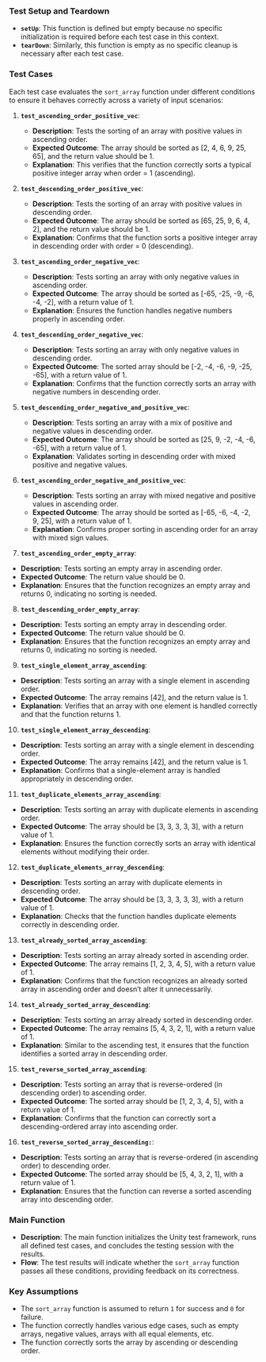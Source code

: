 ### **Test Setup and Teardown**
- **`setUp`**: This function is defined but empty because no specific initialization is required before each test case in this context.
- **`tearDown`**: Similarly, this function is empty as no specific cleanup is necessary after each test case.

### **Test Cases**
Each test case evaluates the `sort_array` function under different conditions to ensure it behaves correctly across a variety of input scenarios:

1. **`test_ascending_order_positive_vec`**:
    - **Description**: Tests the sorting of an array with positive values in ascending order.
    - **Expected Outcome**: The array should be sorted as [2, 4, 6, 9, 25, 65], and the return value should be 1.
    - **Explanation**: This verifies that the function correctly sorts a typical positive integer array when order = 1 (ascending).

2. **`test_descending_order_positive_vec`**:
   - **Description**: Tests the sorting of an array with positive values in descending order.
   - **Expected Outcome**: The array should be sorted as [65, 25, 9, 6, 4, 2], and the return value should be 1.
   - **Explanation**: Confirms that the function sorts a positive integer array in descending order with order = 0 (descending).

3. **`test_ascending_order_negative_vec`**:
   - **Description**: Tests sorting an array with only negative values in ascending order.
   - **Expected Outcome**: The array should be sorted as [-65, -25, -9, -6, -4, -2], with a return value of 1.
   - **Explanation**: Ensures the function handles negative numbers properly in ascending order.

4. **`test_descending_order_negative_vec`**:
   - **Description**: Tests sorting an array with only negative values in descending order.
   - **Expected Outcome**: The sorted array should be [-2, -4, -6, -9, -25, -65], with a return value of 1.
   - **Explanation**: Confirms that the function correctly sorts an array with negative numbers in descending order.

5. **`test_descending_order_negative_and_positive_vec`**:
   - **Description**: Tests sorting an array with a mix of positive and negative values in descending order.
   - **Expected Outcome**: The array should be sorted as [25, 9, -2, -4, -6, -65], with a return value of 1.
   - **Explanation**: Validates sorting in descending order with mixed positive and negative values.

6. **`test_ascending_order_negative_and_positive_vec`**:
   - **Description**: Tests sorting an array with mixed negative and positive values in ascending order.
   - **Expected Outcome**: The array should be sorted as [-65, -6, -4, -2, 9, 25], with a return value of 1.
   - **Explanation**: Confirms proper sorting in ascending order for an array with mixed sign values.

7.  **`test_ascending_order_empty_array`**:
   - **Description**: Tests sorting an empty array in ascending order.
   - **Expected Outcome**: The return value should be 0.
   - **Explanation**: Ensures that the function recognizes an empty array and returns 0, indicating no sorting is needed.

8. **`test_descending_order_empty_array`**:
- **Description**: Tests sorting an empty array in descending order.
- **Expected Outcome**: The return value should be 0.
- **Explanation**: Ensures that the function recognizes an empty array and returns 0, indicating no sorting is needed.

9. **`test_single_element_array_ascending`**:
- **Description**: Tests sorting an array with a single element in ascending order.
- **Expected Outcome**: The array remains [42], and the return value is 1.
- **Explanation**: Verifies that an array with one element is handled correctly and that the function returns 1.

10. **`test_single_element_array_descending`**:
- **Description**: Tests sorting an array with a single element in descending order.
- **Expected Outcome**: The array remains [42], and the return value is 1.
- **Explanation**: Confirms that a single-element array is handled appropriately in descending order.

11. **`test_duplicate_elements_array_ascending`**:
- **Description**: Tests sorting an array with duplicate elements in ascending order.
- **Expected Outcome**: The array should be [3, 3, 3, 3, 3], with a return value of 1.
- **Explanation**: Ensures the function correctly sorts an array with identical elements without modifying their order.

12. **`test_duplicate_elements_array_descending`**:
- **Description**: Tests sorting an array with duplicate elements in descending order.
- **Expected Outcome**: The array should be [3, 3, 3, 3, 3], with a return value of 1.
- **Explanation**: Checks that the function handles duplicate elements correctly in descending order.

13. **`test_already_sorted_array_ascending`**:
- **Description**: Tests sorting an array already sorted in ascending order.
- **Expected Outcome**: The array remains [1, 2, 3, 4, 5], with a return value of 1.
- **Explanation**: Confirms that the function recognizes an already sorted array in ascending order and doesn’t alter it unnecessarily.

14. **`test_already_sorted_array_descending`**:
- **Description**: Tests sorting an array already sorted in descending order.
- **Expected Outcome**: The array remains [5, 4, 3, 2, 1], with a return value of 1.
- **Explanation**: Similar to the ascending test, it ensures that the function identifies a sorted array in descending order.

15. **`test_reverse_sorted_array_ascending`**:
- **Description**: Tests sorting an array that is reverse-ordered (in descending order) to ascending order.
- **Expected Outcome**: The sorted array should be [1, 2, 3, 4, 5], with a return value of 1.
- **Explanation**: Confirms that the function can correctly sort a descending-ordered array into ascending order.

16. **`test_reverse_sorted_array_descending:`**:
- **Description**: Tests sorting an array that is reverse-ordered (in ascending order) to descending order.
- **Expected Outcome**: The sorted array should be [5, 4, 3, 2, 1], with a return value of 1.
- **Explanation**: Ensures that the function can reverse a sorted ascending array into descending order.

### **Main Function**
- **Description**: The main function initializes the Unity test framework, runs all defined test cases, and concludes the testing session with the results.
- **Flow**: The test results will indicate whether the `sort_array` function passes all these conditions, providing feedback on its correctness.

### **Key Assumptions**
- The `sort_array` function is assumed to return `1` for success and `0` for failure.
- The function correctly handles various edge cases, such as empty arrays, negative values, arrays with all equal elements, etc.
- The function correctly sorts the array by ascending or descending order.